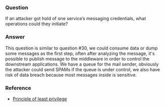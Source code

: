 ### Question

If an attacker got hold of one service’s messaging credentials, what operations could they initiate? 

### Answer

This question is similar to question #30, we could consume data or dump some messages as the first step, often after analyzing the message, it's possible to publish message to the middleware in order to control the downstream applications.  We have a queue for the mail sender, obviously the attacker could send SPAMs if the queue is under control, we also have risk of data breach because most messages inside is sensitive.

### Reference

- [Principle of least privilege](https://en.wikipedia.org/wiki/Principle_of_least_privilege)
